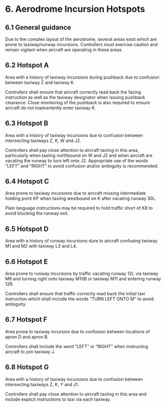 # 6. Aerodrome Incursion Hotspots
## 6.1 General guidance
Due to the complex layout of the aerodrome, several areas exist which are prone to taxiway/runway incursions. Controllers must exercise caution and remain vigilant when aircraft are operating in these areas.

## 6.2 Hotspot A
Area with a history of taxiway incursions during pushback due to confusion between taxiway Z and taxiway K. 

Controllers shall ensure that aircraft correctly read back the facing instruction as well as the taxiway designator when issuing pushback clearance. Close monitoring of the pushback is also required to ensure aircraft do not inadvertently enter taxiway K.

## 6.3 Hotspot B
Area with a history of taxiway incursions due to confusion between intersecting taxiways Z, K, W and J2.

Controllers shall pay close attention to aircraft taxiing in this area, particularly when taxiing northbound on W and J2 and when aircraft are vacating the runway to turn left onto J2. Appropriate use of the words “LEFT” and “RIGHT” to avoid confusion and/or ambiguity is recommended.

## 6.4 Hotspot C
Area prone to taxiway incursions due to aircraft missing intermediate holding point KP when taxiing westbound on K after vacating runway 30L.

Plain language instructions may be required to hold traffic short of K8 to avoid blocking the runway exit.

## 6.5 Hotspot D
Area with a history of runway incursions dure to aircraft confusing taxiway M1 and M2 with taxiway L3 and L4.

## 6.6 Hotspot E
Area prone to runway incursions by traffic vacating runway 12L via taxiway M9 and turning right onto taxiway M10B or taxiway M11 and entering runway 12R.

Controllers shall ensure that traffic correctly read back the initial taxi instruction which shall include the words “TURN LEFT ONTO M” to avoid ambiguity.

## 6.7 Hotspot F
Area prone to taxiway incursion due to confusion between locations of apron D and apron B.

Controllers shall include the word “LEFT” or “RIGHT” when instructing aircraft to join taxiway J.

## 6.8 Hotspot G
Area with a history of taxiway incursions due to confusion between intersecting taxiways Z, K, Y and J1.

Controllers shall pay close attention to aircraft taxiing in this area and include explicit instructions to taxi via each taxiway.
